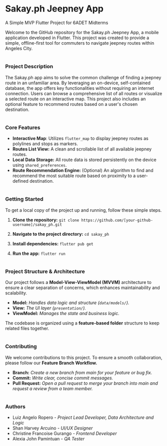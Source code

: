 # Sakay.ph Jeepney App

A Simple MVP Flutter Project for 6ADET Midterms

Welcome to the GitHub repository for the Sakay.ph Jeepney App, a mobile application developed in Flutter. This project was created to provide a simple, offline-first tool for commuters to navigate jeepney routes within Angeles City.

#
### Project Description
The Sakay.ph app aims to solve the common challenge of finding a jeepney route in an unfamiliar area. By leveraging an on-device, self-contained database, the app offers key functionalities without requiring an internet connection. Users can browse a comprehensive list of all routes or visualize a selected route on an interactive map. This project also includes an optional feature to recommend routes based on a user's chosen destination.

#
### Core Features
* **Interactive Map**: Utilizes `flutter_map` to display jeepney routes as polylines and stops as markers.
* **Routes List View:** A clean and scrollable list of all available jeepney routes.
* **Local Data Storage:** All route data is stored persistently on the device using `shared_preferences`.
* **Route Recommendation Engine:** (Optional) An algorithm to find and recommend the most suitable route based on proximity to a user-defined destination.

#
### Getting Started
To get a local copy of the project up and running, follow these simple steps.
1. **Clone the repository:**
`git clone https://github.com/[your-github-username]/sakay_ph.git`

2. **Navigate to the project directory:**
`cd sakay_ph`

3. **Install dependencies:**
`flutter pub get`

4. **Run the app:**
`flutter run`

#
### Project Structure & Architecture
Our project follows a **Model-View-ViewModel (MVVM)** architecture to ensure a clear separation of concerns, which enhances maintainability and scalability.
* **Model:** *Handles data logic and structure (`data/models/`).*
* **View:** *The UI layer (`presentation/`).*
* **ViewModel:** *Manages the state and business logic.*

The codebase is organized using a **feature-based folder** structure to keep related files together.

#
### Contributing
We welcome contributions to this project. To ensure a smooth collaboration, please follow our **Feature Branch Workflow.**
* **Branch:** *Create a new branch from main for your feature or bug fix.*
* **Commit:** *Write clear, concise commit messages.*
* **Pull Request:** *Open a pull request to merge your branch into main and request a review from a team member.*

#
### Authors
* Luiz Angelo Ropero - *Project Lead Developer, Data Architecture and Logic*
* Shan Harvey Arcuino - *UI/UX Designer*
* Christine Francoise Gurango - *Frontend Developer*
* Alexia John Pamintuan - *QA Tester*

